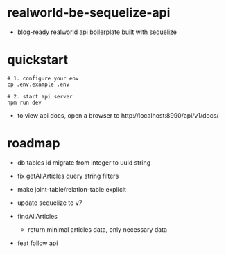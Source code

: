 # realworld-be-sequelize-api
- blog-ready realworld api boilerplate built with sequelize
# quickstart

```shell
# 1. configure your env
cp .env.example .env

# 2. start api server
npm run dev
```

- to view api docs, open a browser to http://localhost:8990/api/v1/docs/
# roadmap
- db tables id migrate from integer to uuid string

- fix getAllArticles query string filters

- make joint-table/relation-table explicit

- update sequelize to v7

- findAllArticles
  - return minimal articles data, only necessary data

- feat follow api
